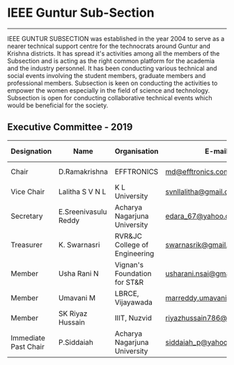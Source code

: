 # IEEE Guntur Sub-Section
---

IEEE GUNTUR SUBSECTION was established in the year 2004 to serve as a nearer technical support centre for the technocrats around Guntur and Krishna districts. It has spread it's activities among all the members of the Subsection and is acting as the right common  platform for the academia and the industry personnel. It has been conducting various technical and social events involving  the student members, graduate members and professional members. Subsection is keen on conducting the activities to empower the women especially in the field of science and technology. Subsection is open for conducting collaborative technical events which would be beneficial for the society.

## Executive Committee - 2019

| Designation          | Name                 | Organisation                  | E-mail                     | Membership No |
| -------------------- | -------------------- | ----------------------------- | -------------------------- | ------------- |
| Chair                | D.Ramakrishna        | EFFTRONICS                    | md@efftronics.com          | M 80310346    |
| Vice Chair           | Lalitha S V N L      | K L University                | svnllalitha@gmail.com      | M 90306032    |
| Secretary            | E.Sreenivasulu Reddy | Acharya Nagarjuna University  | edara_67@yahoo.com        | M 80345589    |
| Treasurer            | K. Swarnasri         | RVR&JC College of Engineering | swarnasrik@gmail.com       | M 41442220    |
| Member               | Usha Rani N          | Vignan's Foundation for ST&R  | usharani.nsai@gmail.com    | M 93890196    |
| Member               | Umavani M            | LBRCE, Vijayawada             | marreddy.umavani@gmail.com | M 85034240    |
| Member               | SK Riyaz Hussain     | IIIT, Nuzvid                  | riyazhussain786@gmail.com  | M 94444136    |
| Immediate Past Chair | P.Siddaiah           | Acharya Nagarjuna University  | siddaiah_p@yahoo.com      | M 93001934    |